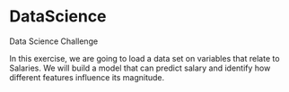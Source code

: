 # DataScience

Data Science Challenge

In this exercise, we are going to load a data set on variables that relate to Salaries. We will build a model that can predict salary and identify how different features influence its magnitude.
